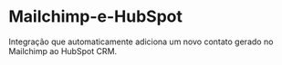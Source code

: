 # Mailchimp-e-HubSpot
 Integração que automaticamente adiciona um novo contato gerado no Mailchimp ao HubSpot CRM.
